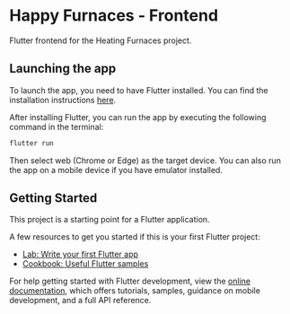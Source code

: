 # Happy Furnaces - Frontend

Flutter frontend for the Heating Furnaces project.

## Launching the app

To launch the app, you need to have Flutter installed. You can find the installation instructions [here](https://flutter.dev/docs/get-started/install).

After installing Flutter, you can run the app by executing the following command in the terminal:

```bash
flutter run
```

Then select web (Chrome or Edge) as the target device.
You can also run the app on a mobile device if you have emulator installed.

## Getting Started

This project is a starting point for a Flutter application.

A few resources to get you started if this is your first Flutter project:

- [Lab: Write your first Flutter app](https://docs.flutter.dev/get-started/codelab)
- [Cookbook: Useful Flutter samples](https://docs.flutter.dev/cookbook)

For help getting started with Flutter development, view the
[online documentation](https://docs.flutter.dev/), which offers tutorials,
samples, guidance on mobile development, and a full API reference.
